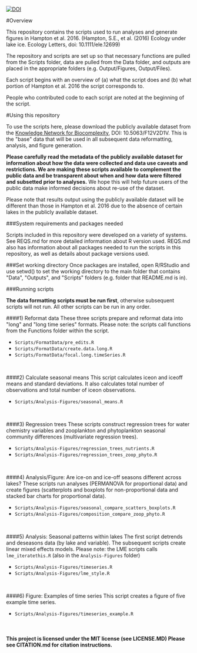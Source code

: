 [![DOI](https://zenodo.org/badge/74072078.svg)](https://zenodo.org/badge/latestdoi/74072078)

#Overview

This repository contains the scripts used to run analyses and generate figures in Hampton et al. 2016. (Hampton, S.E., et al. (2016) Ecology under lake ice. Ecology Letters, doi: 10.1111/ele.12699)

The repository and scripts are set up so that necessary functions are pulled from the Scripts folder, data are pulled from the Data folder, and outputs are placed in the appropriate folders (e.g. Output/Figures, Output/Files).

Each script begins with an overview of (a) what the script does and (b) what portion of Hampton et al. 2016 the script corresponds to. 

People who contributed code to each script are noted at the beginning of the script.

#Using this repository

To use the scripts here, please download the publicly available dataset from the [Knowledge Network for Biocomplexity](https://knb.ecoinformatics.org/#), DOI: 10.5063/F12V2D1V. This is the "base" data that will be used in all subsequent data reformatting, analysis, and figure generation.

**Please carefully read the metadata of the publicly available dataset for information about how the data were collected and data use caveats and restrictions. We are making these scripts available to complement the public data and be transparent about when and how data were filtered and subsetted prior to analyses.** We hope this will help future users of the public data make informed decisions about re-use of the dataset.

Please note that results output using the publicly available dataset will be different than those in Hampton et al. 2016 due to the absence of certain lakes in the publicly available dataset. 
                   
###System requirements and packages needed

Scripts included in this repository were developed on a variety of systems. See REQS.md for more detailed information about R version used. REQS.md also has information about all packages needed to run the scripts in this repository, as well as details about package versions used.

###Set working directory
Once packages are installed, open R/RStudio and use setwd() to set the working directory to the main folder that contains "Data", "Outputs", and "Scripts" folders (e.g. folder that README.md is in).

###Running scripts

**The data formatting scripts must be run first**, otherwise subsequent scripts will not run. All other scripts can be run in any order.

####1) Reformat data 
These three scripts prepare and reformat data into "long" and "long time series" formats.
Please note: the scripts call functions from the Functions folder within the script.

+ `Scripts/FormatData/pre_edits.R` 
+ `Scripts/FormatData/create.data.long.R` 
+ `Scripts/FormatData/focal.long.timeSeries.R`  
<br>

####2) Calculate seasonal means
This script calculates iceon and iceoff means and standard deviations.
It also calculates total number of observations and total number of iceon observations.

+ `Scripts/Analysis-Figures/seasonal_means.R`   
<br>

####3) Regression trees
These scripts construct regression trees for water chemistry variables and 
zooplankton and phytoplankton seasonal community differences (multivariate regression trees).

+ `Scripts/Analysis-Figures/regression_trees_nutrients.R`   
+ `Scripts/Analysis-Figures/regression_trees_zoop_phyto.R`  
<br>


####4) Analysis/Figure: Are ice-on and ice-off seasons different across lakes?
These scripts run analyses (PERMANOVA for proportional data) and create figures 
(scatterplots and boxplots for non-proportional data and stacked bar charts for proportional data). 

+ `Scripts/Analysis-Figures/seasonal_compare_scatters_boxplots.R` 
+ `Scripts/Analysis-Figures/composition_compare_zoop_phyto.R`   
<br>


####5) Analysis: Seasonal patterns within lakes
The first script detrends and deseasons data (by lake and variable).
The subsequent scripts create linear mixed effects models. 
Please note: the LME scripts calls `lme_iteratethis.R` (also in the `Analysis-Figures` folder)

+ `Scripts/Analysis-Figures/timeseries.R` 
+ `Scripts/Analysis-Figures/lme_style.R`  
<br>

####6) Figure: Examples of time series
This script creates a figure of five example time series.
 
+ `Scripts/Analysis-Figures/timeseries_example.R`    
<br>

#### This project is licensed under the MIT license (see LICENSE.MD) Please see CITATION.md for citation instructions.
